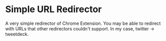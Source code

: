 # Simple URL Redirector

A very simple redirector of Chrome Extension.
You may be able to redirect with URLs that other redirectors couldn't support. In my case, twitter -> tweetdeck.
